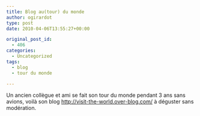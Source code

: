 ```yaml
---
title: Blog au(tour) du monde
author: ogirardot
type: post
date: 2010-04-06T13:55:27+00:00

original_post_id:
  - 406
categories:
  - Uncategorized
tags:
  - blog
  - tour du monde

---
```

<!--more-->
Un ancien collègue et ami se fait son tour du monde pendant 3 ans sans avions, voilà son blog <a title="tour du monde" href="http://visit-the-world.over-blog.com/" target="_blank">http://visit-the-world.over-blog.com/</a> à déguster sans modération.